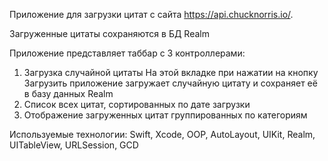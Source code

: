 Приложение для загрузки цитат с сайта https://api.chucknorris.io/. 

Загруженные цитаты сохраняются в БД Realm

Приложение представляет таббар с 3 контроллерами:
1. Загрузка случайной цитаты На этой вкладке при нажатии на кнопку Загрузить приложение загружает случайную цитату и сохраняет её в базу данных Realm
2. Список всех цитат, сортированных по дате загрузки
3. Отображение загруженных цитат группированных по категориям

Используемые технологии: Swift, Xcode, OOP, AutoLayout, UIKit, Realm, UITableView, URLSession, GCD
